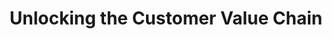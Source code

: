 ---
title: "Unlocking the Customer Value Chain"
description: "Thales S. Teixeira‎"
taxonomies:
    category: "business"
weight: 2
draft: false
linktitle: "https://www.amazon.com/Unlocking-Customer-Value-Chain-Decoupling-ebook/dp/B07D6BD87K"
featured_image: "/images/customer.jpg"
---